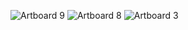 ![Artboard 9](https://user-images.githubusercontent.com/81954248/116028242-eb619e00-a680-11eb-808c-ef721c3223bd.png)
![Artboard 8](https://user-images.githubusercontent.com/81954248/116026504-18ac4d00-a67d-11eb-8590-e786e7e9bfc9.png)
![Artboard 3](https://user-images.githubusercontent.com/81954248/116026469-08946d80-a67d-11eb-8ea0-52486bbadccd.png)

